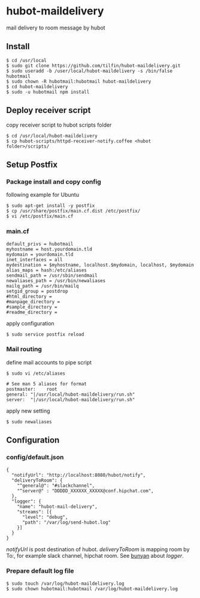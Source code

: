 hubot-maildelivery
==================

mail delivery to room message by hubot


Install
-------

```
$ cd /usr/local
$ sudo git clone https://github.com/tilfin/hubot-maildelivery.git
$ sudo useradd -b /user/local/hubot-maildelivery -s /bin/false hubotmail
$ sudo chown -R hubotmail:hubotmail hubot-maildelivery
$ cd hubot-maildelivery
$ sudo -u hubotmail npm install
```

Deploy receiver script
----------------------

copy receiver script to hubot scripts folder

```
$ cd /usr/local/hubot-maildelivery
$ cp hubot-scripts/httpd-receiver-notify.coffee <hubot folder>/scripts/
```

Setup Postfix
-------------

### Package install and copy config

following example for Ubuntu

```
$ sudo apt-get install -y postfix
$ cp /usr/share/postfix/main.cf.dist /etc/postfix/
$ vi /etc/postfix/main.cf
```

### main.cf

```
default_privs = hubotmail
myhostname = host.yourdomain.tld
mydomain = yourdomain.tld
inet_interfaces = all
mydestination = $myhostname, localhost.$mydomain, localhost, $mydomain
alias_maps = hash:/etc/aliases
sendmail_path = /usr/sbin/sendmail
newaliases_path = /usr/bin/newaliases
mailq_path = /usr/bin/mailq
setgid_group = postdrop
#html_directory =
#manpage_directory =
#sample_directory =
#readme_directory =
```

apply configuration

```
$ sudo service postfix reload
```


### Mail routing

define mail accounts to pipe script

```
$ sudo vi /etc/aliases
```

```
# See man 5 aliases for format
postmaster:    root
general: "|/usr/local/hubot-maildelivery/run.sh"
server:  "|/usr/local/hubot-maildelivery/run.sh"
```

apply new setting

```
$ sudo newaliases
```

Configuration
-------------

### config/default.json

```
{
  "notifyUrl": "http://localhost:8080/hubot/notify",
  "deliveryToRoom": {
    "^general@": "#slackchannel",
    "^server@" : "DDDDD_XXXXXX_XXXXX@conf.hipchat.com",
  },
  "logger": {
    "name": "hubot-mail-delivery",
    "streams": [{
      "level": "debug",
      "path": "/var/log/send-hubot.log"
    }]
  }
}
```

_notifyUrl_ is post destination of hubot.
_deliveryToRoom_ is mapping room by To:, for example slack channel, hipchat room.
See [bunyan](https://github.com/trentm/node-bunyan) about _logger_.

### Prepare default log file

```
$ sudo touch /var/log/hubot-maildelivery.log
$ sudo chown hubotmail:hubotmail /var/log/hubot-maildelivery.log
```
